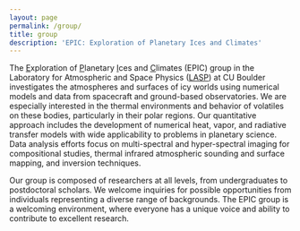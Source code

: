 ```yaml
---
layout: page
permalink: /group/
title: group
description: 'EPIC: Exploration of Planetary Ices and Climates'
---
```


The <u>E</u>xploration of <u>P</u>lanetary <u>I</u>ces and <u>C</u>limates
(EPIC) group in the Laboratory for Atmospheric and Space Physics
(<a href="https://lasp.colorado.edu" target="\_">LASP</a>) 
at CU Boulder investigates the atmospheres and surfaces of icy
worlds using numerical models and data from spacecraft and ground-based
observatories. We are especially interested in the thermal environments and
behavior of volatiles on these bodies, particularly in their polar regions.
Our quantitative approach includes the development of numerical heat, vapor,
and radiative transfer models with wide applicability to problems in planetary
science. Data analysis efforts focus on multi-spectral and hyper-spectral
imaging for compositional studies, thermal infrared atmospheric sounding and
surface mapping, and inversion techniques.

Our group is composed of researchers at all levels, from undergraduates to
postdoctoral scholars. We welcome inquiries for possible opportunities from
individuals representing a diverse range of backgrounds. The EPIC group is a
welcoming environment, where everyone has a unique voice and ability to
contribute to excellent research.

